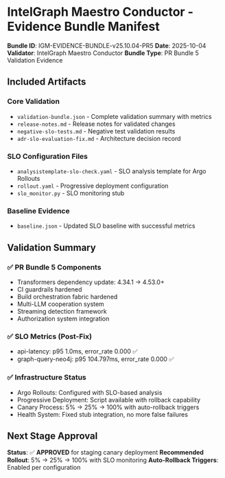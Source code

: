 # IntelGraph Maestro Conductor - Evidence Bundle Manifest

**Bundle ID**: IGM-EVIDENCE-BUNDLE-v25.10.04-PR5
**Date**: 2025-10-04
**Validator**: IntelGraph Maestro Conductor
**Bundle Type**: PR Bundle 5 Validation Evidence

## Included Artifacts

### Core Validation

- `validation-bundle.json` - Complete validation summary with metrics
- `release-notes.md` - Release notes for validated changes
- `negative-slo-tests.md` - Negative test validation results
- `adr-slo-evaluation-fix.md` - Architecture decision record

### SLO Configuration Files

- `analysistemplate-slo-check.yaml` - SLO analysis template for Argo Rollouts
- `rollout.yaml` - Progressive deployment configuration
- `slo_monitor.py` - SLO monitoring stub

### Baseline Evidence

- `baseline.json` - Updated SLO baseline with successful metrics

## Validation Summary

### ✅ PR Bundle 5 Components

- Transformers dependency update: 4.34.1 → 4.53.0+
- CI guardrails hardened
- Build orchestration fabric hardened
- Multi-LLM cooperation system
- Streaming detection framework
- Authorization system integration

### ✅ SLO Metrics (Post-Fix)

- api-latency: p95 1.0ms, error_rate 0.000 ✅
- graph-query-neo4j: p95 104.797ms, error_rate 0.000 ✅

### ✅ Infrastructure Status

- Argo Rollouts: Configured with SLO-based analysis
- Progressive Deployment: Script available with rollback capability
- Canary Process: 5% → 25% → 100% with auto-rollback triggers
- Health System: Fixed stub integration, no more false failures

## Next Stage Approval

**Status**: ✅ **APPROVED** for staging canary deployment
**Recommended Rollout**: 5% → 25% → 100% with SLO monitoring
**Auto-Rollback Triggers**: Enabled per configuration
